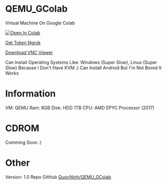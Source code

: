 # QEMU_GColab
Virtual Machine On Google Colab

[![Open In Colab](https://colab.research.google.com/assets/colab-badge.svg)](https://colab.research.google.com/drive/1IPkKL82O5vR6ZgqcEiwTjdDmzsdn3Ef7?usp=sharing)

[Get Token Ngrok](https://dashboard.ngrok.com/get-started/your-authtoken)

[Download VNC Viewer](https://www.realvnc.com/en/connect/download/viewer/)

Can Install Operating Systems Like: Windows (Super Slow), Linux (Super Slow) Because I Don't Have KVM :) Can Install Android But I'm Not Bored It Works

# Information

VM: QEMU 
Ram: 8GB
Disk: HDD 1TB
CPU: AMD EPYC Processor (2017)

# CDROM

Comming Soon :) 


# Other
Version: 1.0
Repo GitHub [QuocNinh/QEMU_GColab](https://github.com/QuocNinhXR/QEMU_GColab)
